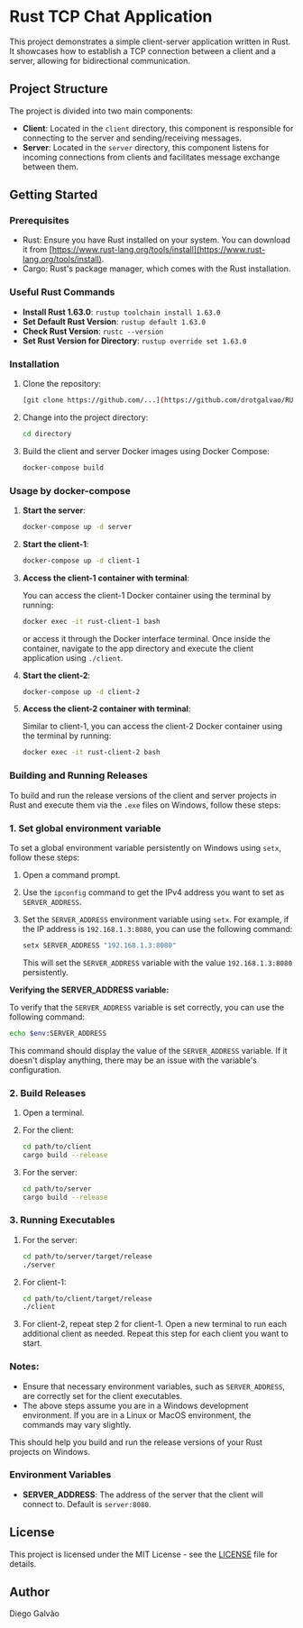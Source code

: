 # Rust TCP Chat Application

This project demonstrates a simple client-server application written in Rust. It showcases how to establish a TCP connection between a client and a server, allowing for bidirectional communication.

## Project Structure

The project is divided into two main components:

- **Client**: Located in the `client` directory, this component is responsible for connecting to the server and sending/receiving messages.
- **Server**: Located in the `server` directory, this component listens for incoming connections from clients and facilitates message exchange between them.

## Getting Started

### Prerequisites

- Rust: Ensure you have Rust installed on your system. You can download it from [https://www.rust-lang.org/tools/install](https://www.rust-lang.org/tools/install).
- Cargo: Rust's package manager, which comes with the Rust installation.

### Useful Rust Commands

- **Install Rust 1.63.0**: `rustup toolchain install 1.63.0`
- **Set Default Rust Version**: `rustup default 1.63.0`
- **Check Rust Version**: `rustc --version`
- **Set Rust Version for Directory**: `rustup override set 1.63.0`

### Installation

1. Clone the repository:

   ```sh
   [git clone https://github.com/...](https://github.com/drotgalvao/RUST-TCP-CHAT.git)
   ```

2. Change into the project directory:

   ```sh
   cd directory
   ```

3. Build the client and server Docker images using Docker Compose:

   ```sh
   docker-compose build
   ```


### Usage by docker-compose

1. **Start the server**:

   ```sh
   docker-compose up -d server
   ```

2. **Start the client-1**:

   ```sh
   docker-compose up -d client-1
   ```

3. **Access the client-1 container with terminal**:

   You can access the client-1 Docker container using the terminal by running:

   ```sh
   docker exec -it rust-client-1 bash
   ```

   or access it through the Docker interface terminal. Once inside the container, navigate to the app directory and execute the client application using `./client`.

4. **Start the client-2**:

   ```sh
   docker-compose up -d client-2
   ```

5. **Access the client-2 container with terminal**:

   Similar to client-1, you can access the client-2 Docker container using the terminal by running:

   ```sh
   docker exec -it rust-client-2 bash
   ```

### Building and Running Releases

To build and run the release versions of the client and server projects in Rust and execute them via the `.exe` files on Windows, follow these steps:

### 1. Set global environment variable

To set a global environment variable persistently on Windows using `setx`, follow these steps:

1. Open a command prompt.

2. Use the `ipconfig` command to get the IPv4 address you want to set as `SERVER_ADDRESS`.

3. Set the `SERVER_ADDRESS` environment variable using `setx`. For example, if the IP address is `192.168.1.3:8080`, you can use the following command:

   ```sh
   setx SERVER_ADDRESS "192.168.1.3:8080"
   ```

   This will set the `SERVER_ADDRESS` variable with the value `192.168.1.3:8080` persistently.

**Verifying the SERVER_ADDRESS variable:**

To verify that the `SERVER_ADDRESS` variable is set correctly, you can use the following command:

```sh
echo $env:SERVER_ADDRESS
```

This command should display the value of the `SERVER_ADDRESS` variable. If it doesn't display anything, there may be an issue with the variable's configuration.

### 2. Build Releases

1. Open a terminal.

2. For the client:
   ```sh
   cd path/to/client
   cargo build --release
   ```

3. For the server:
   ```sh
   cd path/to/server
   cargo build --release
   ```

### 3. Running Executables

1. For the server:
   ```sh
   cd path/to/server/target/release
   ./server
   ```

2. For client-1:
   ```sh
   cd path/to/client/target/release
   ./client
   ```

3. For client-2, repeat step 2 for client-1. Open a new terminal to run each additional client as needed. Repeat this step for each client you want to start.

### Notes:

- Ensure that necessary environment variables, such as `SERVER_ADDRESS`, are correctly set for the client executables.
- The above steps assume you are in a Windows development environment. If you are in a Linux or MacOS environment, the commands may vary slightly.

This should help you build and run the release versions of your Rust projects on Windows.


### Environment Variables

- **SERVER_ADDRESS**: The address of the server that the client will connect to. Default is `server:8080`.

## License

This project is licensed under the MIT License - see the [LICENSE](LICENSE) file for details.

## Author

Diego Galvão

